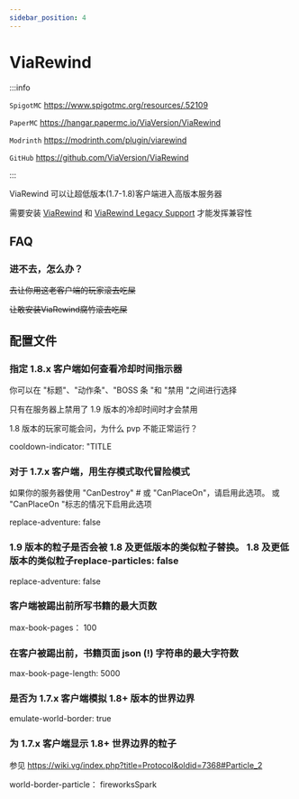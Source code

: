 ```yaml
---
sidebar_position: 4
---
```


# ViaRewind

:::info

`SpigotMC` https://www.spigotmc.org/resources/.52109

`PaperMC` https://hangar.papermc.io/ViaVersion/ViaRewind

`Modrinth` https://modrinth.com/plugin/viarewind

`GitHub` https://github.com/ViaVersion/ViaRewind

:::

ViaRewind 可以让超低版本(1.7-1.8)客户端进入高版本服务器

需要安装 [ViaRewind](https://ci.viaversion.com/view/ViaRewind/job/ViaRewind) 和 [ViaRewind Legacy Support](https://ci.viaversion.com/view/ViaRewind/job/ViaRewind%20Legacy%20Support/) 才能发挥兼容性

## FAQ

### 进不去，怎么办？

~~去让你用这老客户端的玩家滚去吃屎~~

~~让敢安装ViaRewind腐竹滚去吃屎~~

## 配置文件

### 指定 1.8.x 客户端如何查看冷却时间指示器

你可以在 "标题"、"动作条"、"BOSS 条 "和 "禁用 "之间进行选择

只有在服务器上禁用了 1.9 版本的冷却时间时才会禁用

1.8 版本的玩家可能会问，为什么 pvp 不能正常运行？

cooldown-indicator: "TITLE

### 对于 1.7.x 客户端，用生存模式取代冒险模式

如果你的服务器使用 "CanDestroy" # 或 "CanPlaceOn"，请启用此选项。
或 "CanPlaceOn "标志的情况下启用此选项

replace-adventure: false

### 1.9 版本的粒子是否会被 1.8 及更低版本的类似粒子替换。 1.8 及更低版本的类似粒子replace-particles: false

replace-adventure: false

### 客户端被踢出前所写书籍的最大页数

max-book-pages： 100

### 在客户被踢出前，书籍页面 json (!) 字符串的最大字符数

max-book-page-length: 5000

### 是否为 1.7.x 客户端模拟 1.8+ 版本的世界边界

emulate-world-border: true

### 为 1.7.x 客户端显示 1.8+ 世界边界的粒子

参见 https://wiki.vg/index.php?title=Protocol&oldid=7368#Particle_2

world-border-particle： fireworksSpark
